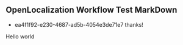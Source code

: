 ## OpenLocalization Workflow Test MarkDown
* ea4f1f92-e230-4687-ad5b-4054e3de71e7 
thanks!

Hello world